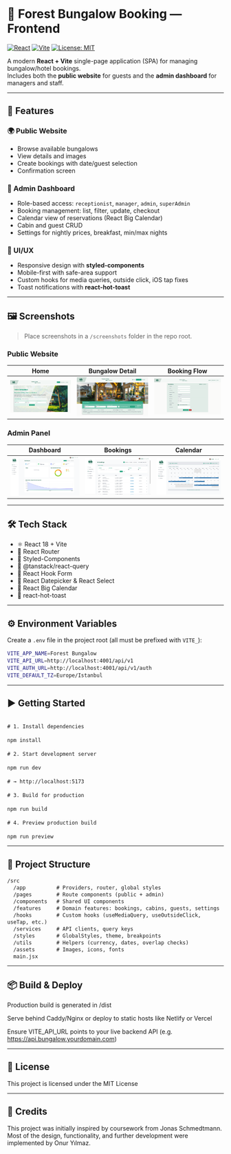 # 🌲 Forest Bungalow Booking — Frontend

[![React](https://img.shields.io/badge/React-18-61dafb?logo=react&logoColor=white)](https://react.dev/)
[![Vite](https://img.shields.io/badge/Vite-5-646cff?logo=vite&logoColor=yellow)](https://vitejs.dev/)
[![License: MIT](https://img.shields.io/badge/License-MIT-green.svg)](./LICENSE)

A modern **React + Vite** single-page application (SPA) for managing bungalow/hotel bookings.  
Includes both the **public website** for guests and the **admin dashboard** for managers and staff.

---

## 🚀 Features

### 🌍 Public Website

- Browse available bungalows
- View details and images
- Create bookings with date/guest selection
- Confirmation screen

### 🔑 Admin Dashboard

- Role-based access: `receptionist`, `manager`, `admin`, `superAdmin`
- Booking management: list, filter, update, checkout
- Calendar view of reservations (React Big Calendar)
- Cabin and guest CRUD
- Settings for nightly prices, breakfast, min/max nights

### 🎨 UI/UX

- Responsive design with **styled-components**
- Mobile-first with safe-area support
- Custom hooks for media queries, outside click, iOS tap fixes
- Toast notifications with **react-hot-toast**

---

## 🖼️ Screenshots

> Place screenshots in a `/screenshots` folder in the repo root.

### Public Website

| Home                                | Bungalow Detail                         | Booking Flow                              |
| ----------------------------------- | --------------------------------------- | ----------------------------------------- |
| ![Home](./screenshots/web-home.png) | ![Detail](./screenshots/web-detail.png) | ![Booking](./screenshots/web-booking.png) |

### Admin Panel

| Dashboard                                       | Bookings                                      | Calendar                                      |
| ----------------------------------------------- | --------------------------------------------- | --------------------------------------------- |
| ![Dashboard](./screenshots/admin-dashboard.png) | ![Bookings](./screenshots/admin-bookings.png) | ![Calendar](./screenshots/admin-calendar.png) |

---

## 🛠️ Tech Stack

- ⚛️ React 18 + Vite
- 🧭 React Router
- 💅 Styled-Components
- 🔄 @tanstack/react-query
- 📝 React Hook Form
- 📅 React Datepicker & React Select
- 📆 React Big Calendar
- 🔔 react-hot-toast

---

## ⚙️ Environment Variables

Create a `.env` file in the project root (all must be prefixed with `VITE_`):

```bash
VITE_APP_NAME=Forest Bungalow
VITE_API_URL=http://localhost:4001/api/v1
VITE_AUTH_URL=http://localhost:4001/api/v1/auth
VITE_DEFAULT_TZ=Europe/Istanbul

```

---

## ▶️ Getting Started

```

# 1. Install dependencies

npm install

# 2. Start development server

npm run dev

# → http://localhost:5173

# 3. Build for production

npm run build

# 4. Preview production build

npm run preview

```

---

## 📂 Project Structure

```
/src
  /app          # Providers, router, global styles
  /pages        # Route components (public + admin)
  /components   # Shared UI components
  /features     # Domain features: bookings, cabins, guests, settings
  /hooks        # Custom hooks (useMediaQuery, useOutsideClick, useTap, etc.)
  /services     # API clients, query keys
  /styles       # GlobalStyles, theme, breakpoints
  /utils        # Helpers (currency, dates, overlap checks)
  /assets       # Images, icons, fonts
  main.jsx
```

---

## 📦 Build & Deploy

Production build is generated in /dist

Serve behind Caddy/Nginx or deploy to static hosts like Netlify or Vercel

Ensure VITE_API_URL points to your live backend API (e.g. https://api.bungalow.yourdomain.com)

---

## 📜 License

This project is licensed under the MIT License

---

## 📌 Credits

This project was initially inspired by coursework from Jonas Schmedtmann.
Most of the design, functionality, and further development were implemented by Onur Yılmaz.
